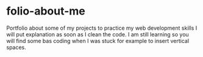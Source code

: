 # folio-about-me
Portfolio about some of my projects to practice my web development skills
I will put explanation as soon as I clean the code.
I am still learning so you will find some bas coding when I was stuck for example to insert vertical spaces.

